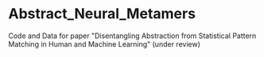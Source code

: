 # Abstract_Neural_Metamers
Code and Data for paper "Disentangling Abstraction from Statistical Pattern Matching in Human and Machine Learning" (under review)
